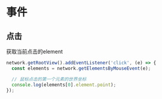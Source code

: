 # 事件

## 点击

获取当前点击的element
```js
network.getRootView().addEventListener('click', (e) => {
  const elements = network.getElementsByMouseEvent(e);

  // 鼠标点击的第一个元素的世界坐标
  console.log(elements[0].element.point);
});
```
